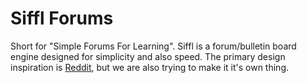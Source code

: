 # Siffl Forums
Short for "Simple Forums For Learning". Siffl is a forum/bulletin board engine designed for simplicity and also speed. The primary design inspiration is [Reddit](https://www.reddit.com/"), but we are also trying to make it it's own thing.  
